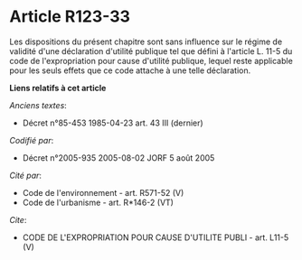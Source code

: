 # Article R123-33

Les dispositions du présent chapitre sont sans influence sur le régime de validité d'une déclaration d'utilité publique tel
que défini à l'article L. 11-5 du code de l'expropriation pour cause d'utilité publique, lequel reste applicable pour les
seuls effets que ce code attache à une telle déclaration.

**Liens relatifs à cet article**

_Anciens textes_:

  - Décret n°85-453 1985-04-23 art. 43 III (dernier)

_Codifié par_:

  - Décret n°2005-935 2005-08-02 JORF 5 août 2005

_Cité par_:

  - Code de l'environnement - art. R571-52 (V)
  - Code de l'urbanisme - art. R*146-2 (VT)

_Cite_:

  - CODE DE L'EXPROPRIATION POUR CAUSE D'UTILITE PUBLI - art. L11-5 (V)
